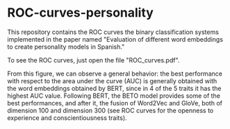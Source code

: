 # ROC-curves-personality

This repository contains the ROC curves the binary classification systems implemented in the paper named "Evaluation of different word embeddings to create personality models in Spanish."

To see the ROC curves, just open the file "ROC_curves.pdf".

From this figure, we can observe a general behavior: the best performance with respect to the area under the curve (AUC) is generally obtained with the word embeddings obtained by BERT, since in 4 of the 5 traits it has the highest AUC value. Following BERT, the BETO model provides some of the best performances, and after it, the fusion of Word2Vec and GloVe, both of dimension 100 and dimension 300 (see ROC curves for the openness to experience and conscientiousness traits). 

